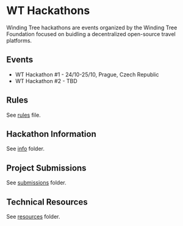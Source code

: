 # WT Hackathons

Winding Tree hackathons are events organized by the Winding Tree Foundation focused on buidling a decentralized open-source travel platforms.

## Events

- WT Hackathon #1 - 24/10-25/10, Prague, Czech Republic
- WT Hackathon #2 - TBD

## Rules

See [rules](https://github.com/windingtree/wt-hackathon/tree/master/info/rules.md) file.

## Hackathon Information

See [info](https://github.com/windingtree/wt-hackathon/tree/master/info) folder.

## Project Submissions

See [submissions](https://github.com/windingtree/wt-hackathon/tree/master/submissions) folder.

## Technical Resources

See [resources](https://github.com/windingtree/wt-hackathon/tree/master/resources) folder.
